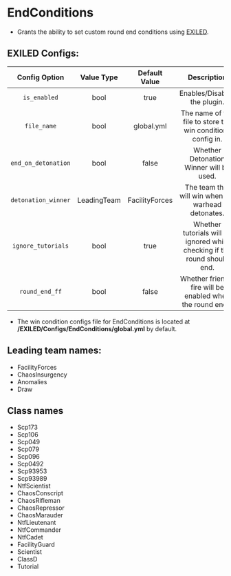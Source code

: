 # EndConditions
- Grants the ability to set custom round end conditions using [EXILED](https://github.com/Exiled-Team/EXILED/).

## EXILED Configs:
| Config Option | Value Type | Default Value | Description |
|:------------------------:|:----------:|:-------------:|:------------------------------------------:|
| `is_enabled` | bool | true | Enables/Disables the plugin. |
| `file_name` | bool | global.yml | The name of the file to store the win conditions config in. |
| `end_on_detonation` | bool | false | Whether Detonation Winner will be used. |
| `detonation_winner` | LeadingTeam | FacilityForces | The team that will win when the warhead detonates. |
| `ignore_tutorials` | bool | true | Whether tutorials will be ignored while checking if the round should end. |
| `round_end_ff` | bool | false | Whether friendly fire will be enabled when the round ends. |

- The win condition configs file for EndConditions is located at __/EXILED/Configs/EndConditions/global.yml__ by default.

## Leading team names:
- FacilityForces
- ChaosInsurgency
- Anomalies
- Draw

## Class names
- Scp173
- Scp106
- Scp049
- Scp079
- Scp096
- Scp0492
- Scp93953
- Scp93989
- NtfScientist
- ChaosConscript
- ChaosRifleman
- ChaosRepressor
- ChaosMarauder
- NtfLieutenant
- NtfCommander
- NtfCadet
- FacilityGuard
- Scientist
- ClassD
- Tutorial